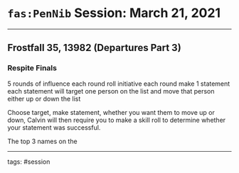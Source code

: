 # `fas:PenNib` Session: March 21, 2021
---

## Frostfall 35, 13982 (Departures Part 3)

### Respite Finals
5 rounds of influence
each round roll initiative
each round make 1 statement
each statement will target one person on the list and move that person either up or down the list

Choose target, make statement, whether you want them to move up or down, Calvin will then require you to make a skill roll to determine whether your statement was successful.

The top 3 names on the 

---

tags: #session



